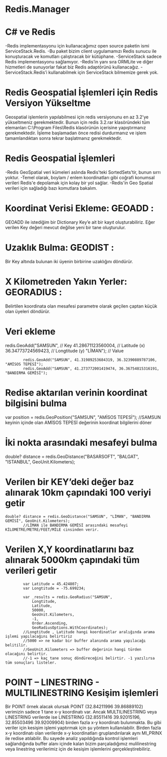 # Redis.Manager

# C# ve Redis

-Redis implementasyonu için kullanacağımız open source paketin ismi ServiceStack.Redis. 
-Bu paket bizim client uygulamamızı Redis sunucu ile konuşturacak ve komutları çalıştıracak bir kütüphane. 
-ServiceStack sadece Redis implementasyonu sağlamıyor. 
-Redis’in yanı sıra ORMLite ve diğer hizmetleri de sunuyorlar fakat biz Redis adaptörünü kullanacağız. 
-ServiceStack.Redis’i kullanabilmek için ServiceStack bilmemize gerek yok.


# Redis Geospatial İşlemleri için Redis Versiyon Yükseltme

Geospatial işlemlerin yapılabilmesi için redis versiyonunu en az 3.2'ye yükseltmeniz gerekmektedir. 
Bunun için redis 3.2.rar klasöründeki tüm elemanları C:\Program Files\Redis klasörünün içerisine yapıştırmanız gerekmektedir.
İşleme başlamadan önce redisi durdurmanız ve işlem tamamlandıktan sonra tekrar başlatmanız gerekmektedir.

# Redis Geospatial İşlemleri

-Redis GeoSpatial veri kümeleri aslında Redis'teki SortedSets'tir, bunun sırrı yoktur. 
-Temel olarak, boylam / enlem koordinatları gibi coğrafi konumsal verileri Redis'e depolamak için kolay bir yol sağlar.
-Redis'in Geo Spatial verileri için sağladığı bazı komutlara bakalım.


# Koordinat Verisi Ekleme: GEOADD  : 
  GEOADD ile istediğim bir Dictionary Key’e ait bir kayıt oluşturabiliriz. Eğer verilen Key değeri mevcut değilse yeni bir tane oluşturulur.
# Uzaklık Bulma: GEODIST : 
  Bir Key altında bulunan iki üyenin birbirine uzaklığını döndürür.
# X Kilometreden Yakın Yerler: GEORADIUS :
  Belirtilen koordinata olan mesafesi parametre olarak geçilen çaptan küçük olan üyeleri döndürür.


# Veri ekleme
  redis.GeoAdd("SAMSUN",  // Key 
                41.28671123560004,  // Latitude (x)
                36.34773724569423,  // Longtitude (y)
                "LİMAN");           // Value

            redis.GeoAdd("SAMSUN", 41.31989253684319, 36.32390889787106, "AMİSOS TEPESİ");
            redis.GeoAdd("SAMSUN", 41.273772001419474, 36.36754815316191, "BANDIRMA GEMİSİ");


# Redise aktarılan verinin koordinat bilgisini bulma
  var position = redis.GeoPosition("SAMSUN", "AMİSOS TEPESİ");
            //SAMSUN keyinin içinde olan AMİSOS TEPESİ değerinin koordinat bilgilerini döner

# İki nokta arasındaki mesafeyi bulma
  double? distance = redis.GeoDistance("BASARSOFT", "BALGAT", "ISTANBUL", GeoUnit.Kilometers);

# Verilen bir KEY’deki değer baz alınarak 10km çapındaki 100 veriyi getir
    double? distance = redis.GeoDistance("SAMSUN", "LİMAN", "BANDIRMA GEMİSİ", GeoUnit.Kilometers);
            //LİMAN ile BANDIRMA GEMİSİ arasındaki mesafeyi KİLOMETRE/METRE/FEET/MİLE cinsinden verir.

# Verilen X,Y koordinatlarını baz alınarak 5000km çapındaki tüm verileri getir

            var Latitude = 45.424807;
            var Longtitude = -75.699234;

            var _results = redis.GeoRadius("SAMSUN",
                Longtitude,
                Latitude,
                50000,
                GeoUnit.Kilometers,
                -1,
                Order.Ascending,
                GeoRadiusOptions.WithCoordinates);
            //Longtitude , Latitude hangi koordinatlar aralığında arama işlemi yapılacağını belirtiriz
            //5000 => ne kadar bir buffer alanında arama yapılacağı belitilir.
            //GeoUnit.Kilometers => buffer değerinin hangi türden olacağını belirtir.
            //-1 => kaç tane sonuç döndüreceğini belirtir. -1 yazılırsa tüm sonuçları listeler.
            

# POINT – LINESTRING  - MULTILINESTRING Kesişim işlemleri
Bir POINT örnek alacak  olursak POINT (32.84211996 39.86889102) verimizin sadece 1 tane x-y koordinatı var. 
Ancak MULTILINESTRING veya LINESTRING verilerde ise LINESTRING (32.85511416 39.92015196, 32.85503496 39.92009904) birden fazla x-y koordinatı bulunmakta.
Bu gibi veriler için kesişim işlemi yaptırmak için şu yöntem kullanılabilir. 
Birden fazla x-y koordinatı olan verilerde x-y koordinatları gruplandırılarak aynı MI_PRINX ile redise atılabilir. 
Bu sayede analiz yapıldığında kontrol işlemleri sağlandığında buffer alanı içinde kalan bizim parçaladığımız mulilinestring veya linestring verilerimiz için de kesişim işlemlerini gerçekleştirebiliriz.
